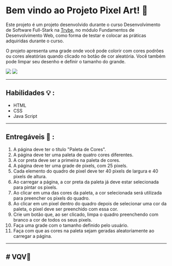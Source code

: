 # Bem vindo ao  Projeto Pixel Art!  👋

Este projeto é um projeto desenvolvido durante o curso Desenvolvimento de Software Full-Stark na [Trybe](https://www.betrybe.com/), no módulo Fundamentos de Desenvolvimento Web, como forma de testar e colocar as práticas adquiridas durante o curso.

O projeto apresenta uma grade onde você pode colorir com cores podrões  ou cores aleatórias quando clicado no botão de cor aleatória. Você também pode limpar seu desenho e definir o tamanho do grande.

<img src="https://github.com/micaeliteixeira/Trybe-Projects/blob/master/Project%20Pixel%20Art/art-with-pixels.gif">
<img src="https://github.com/micaeliteixeira/Trybe-Projects/blob/master/Project%20Pixel%20Art/cap.png">


---

## Habilidades 💡 :

  - HTML
  - CSS
  - Java Script

---

## Entregáveis 🚀 :

 1. A página deve ter o título "Paleta de Cores".
 2. A página deve ter uma paleta de quatro cores diferentes.
 3. A cor preta deve ser a primeira na paleta de cores.
 4. A página deve ter uma grade de pixels, com 25 pixels.
 5. Cada elemento do quadro de pixel deve ter 40 pixels de largura e 40 pixels de altura.
 6. Ao carregar a página, a cor preta da paleta já deve estar selecionada para pintar os pixels.
 7. Ao clicar em uma das cores da paleta, a cor selecionada será utilizada para preencher os pixels do quadro.
 8. Ao clicar em um pixel dentro do quadro depois de selecionar uma cor da paleta, o pixel deve ser preenchido com essa cor.
 9. Crie um botão que, ao ser clicado, limpa o quadro preenchendo com branco a cor de todos os seus pixels.
 10. Faça uma grade com o tamanho definido pelo usuário.
 11. Faça com que as cores na paleta sejam geradas aleatoriamente ao carregar a página.
   
  ---
##  # VQV🚀



